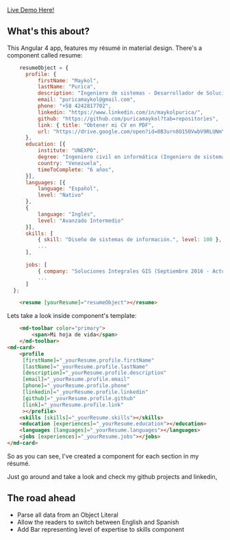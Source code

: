 
[Live Demo Here!](https://puricamaykol.github.io/angularResume/dist)

What's this about?
------------------

This Angular 4 app, features my résumé in material design. There's a component called resume: 

```javascript
    resumeObject = {
	  profile: {
		  firstName: "Maykol",
		  lastName: "Purica",
		  description: "Ingeniero de sistemas - Desarrollador de Soluciones de Software",
		  email: "puricamaykol@gmail.com",
		  phone: "+58 4242817702",
		  linkedin: "https://www.linkedin.com/in/maykolpurica/",
		  github: "https://github.com/puricamaykol?tab=repositories",
		  link: { title: "Obtener mi CV en PDF", 
		  url: "https://drive.google.com/open?id=0B3urn8O150VwbV9RLUNmYlUyb2M" },
	  },
	  education: [{
		  institute: "UNEXPO",
		  degree: "Ingeniero civil en informática (Ingeniero de sistemas)",
		  country: "Venezuela",
		  timeToComplete: "6 años",
	  }],
	  languages: [{
		  language: "Español",
		  level: "Nativo"
	  },
	  {
		  language: "Inglés",
		  level: "Avanzado Intermedio"
	  }],
	  skills: [
		  { skill: "Diseño de sistemas de información.", level: 100 },
		  ...
	  ],

	  jobs: [
		  { company: "Soluciones Integrales GIS (Septiembre 2016 - Actualidad)", position: "Desarrollador Web Full Stack.", remarkableAchievement: "Sistemas de geolocalización. Implementación de TDD." },
		  ...
	  ]
  };
```

```html
    <resume [yourResume]="resumeObject"></resume>
```

 Lets take a look inside <resume> component's template:

```html
    <md-toolbar color="primary">
  		<span>Mi hoja de vida</span>
	</md-toolbar>
<md-card>
	<profile
	 [firstName]="_yourResume.profile.firstName"
	 [lastName]="_yourResume.profile.lastName"
	 [description]="_yourResume.profile.description"
	 [email]="_yourResume.profile.email"
	 [phone]="_yourResume.profile.phone"
	 [linkedin]="_yourResume.profile.linkedin"
	 [github]="_yourResume.profile.github"
	 [link]="_yourResume.profile.link"
	 ></profile>
	<skills [skills]="_yourResume.skills"></skills>
	<education [experiences]="_yourResume.education"></education>
	<languages [languages]="_yourResume.languages"></languages>
	<jobs [experiences]="_yourResume.jobs"></jobs>
</md-card>
```

So as you can see, I've created a component for each section in my résumé. 

Just go around and take a look and check my github projects and linkedin,

The road ahead
--------------

 - Parse all data from an Object Literal
 - Allow the readers to switch between English and Spanish
 - Add Bar representing level of expertise to skills component 


